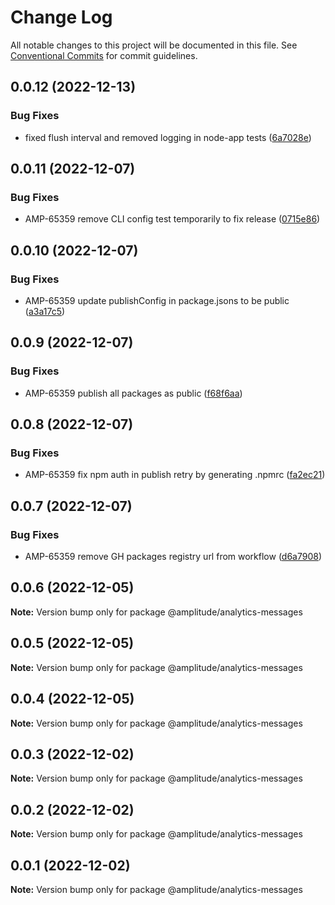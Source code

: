 # Change Log

All notable changes to this project will be documented in this file.
See [Conventional Commits](https://conventionalcommits.org) for commit guidelines.

## 0.0.12 (2022-12-13)


### Bug Fixes

* fixed flush interval and removed logging in node-app tests ([6a7028e](https://github.com/amplitude-alpha/amplitude-sdk-typescript/commit/6a7028ea8e67ebdd25d355b832e7351a34d71491))





## 0.0.11 (2022-12-07)


### Bug Fixes

* AMP-65359 remove CLI config test temporarily to fix release ([0715e86](https://github.com/amplitude-alpha/amplitude-sdk-typescript/commit/0715e8684a1883c2cb431dcfefd739491e07a139))





## 0.0.10 (2022-12-07)


### Bug Fixes

* AMP-65359 update publishConfig in package.jsons to be public ([a3a17c5](https://github.com/amplitude-alpha/amplitude-sdk-typescript/commit/a3a17c58e6a2abce1886e96f48f68ef73fa608d8))





## 0.0.9 (2022-12-07)


### Bug Fixes

* AMP-65359 publish all packages as public ([f68f6aa](https://github.com/amplitude-alpha/amplitude-sdk-typescript/commit/f68f6aacf089ccf063d889891a3d57fae7f2b444))





## 0.0.8 (2022-12-07)


### Bug Fixes

* AMP-65359 fix npm auth in publish retry by generating .npmrc ([fa2ec21](https://github.com/amplitude-alpha/amplitude-sdk-typescript/commit/fa2ec2150c2afa563152055abaee804dd93c9a6c))





## 0.0.7 (2022-12-07)


### Bug Fixes

* AMP-65359 remove GH packages registry url from workflow ([d6a7908](https://github.com/amplitude-alpha/amplitude-sdk-typescript/commit/d6a7908c9a1be2a989d874bb9f8ba568f01f8777))





## 0.0.6 (2022-12-05)

**Note:** Version bump only for package @amplitude/analytics-messages





## 0.0.5 (2022-12-05)

**Note:** Version bump only for package @amplitude/analytics-messages





## 0.0.4 (2022-12-05)

**Note:** Version bump only for package @amplitude/analytics-messages





## 0.0.3 (2022-12-02)

**Note:** Version bump only for package @amplitude/analytics-messages





## 0.0.2 (2022-12-02)

**Note:** Version bump only for package @amplitude/analytics-messages





## 0.0.1 (2022-12-02)

**Note:** Version bump only for package @amplitude/analytics-messages
